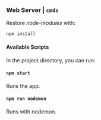 ### Web Server | `cmds`
Restore *node-modules* with:
```
npm install
```

#### Available Scripts

In the project directory, you can run:

#### `npm start`
Runs the app.

#### `npm run nodemon`
Runs with nodemon.
